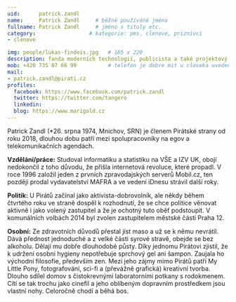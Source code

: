 ```yaml
---
uid:      patrick.zandl
name:     Patrick Zandl  	# běžně používáné jméno
fullname: Patrick Zandl  	# jméno s tituly etc.
category:                 # kategorie: pms, clenove, priznivci
- clenove

img: people/lukas-findeis.jpg   # 165 x 220
description: fanda moderních technologií, publicista a také projektový manažer  # kratký popis, max 160 znaků
mob: +420 735 07 66 99          # telefon je dobre mit u cloveka uvedeneho jako lokalni kontakt
mail:
- patrick.zandl@pirati.cz
profiles:
  facebook: https://www.facebook.com/patrick.zandl
  twitter: https://twitter.com/tangero
  linkedin: 
  blog: https://www.marigold.cz
---
```


Patrick Zandl (*26. srpna 1974, Mnichov, SRN) je členem Pirátské strany od roku 2018, dlouhou dobu patří mezi spolupracovníky na egov a telekomunikačních agendách.

**Vzdělání/práce:** Studoval informatiku a statistiku na VŠE a IZV UK, obojí nedokončil z toho důvodu, že přišla internetová revoluce, které propadl. V roce 1996 založil jeden z prvních zpravodajských serverů Mobil.cz, ten později prodal vydavatelství MAFRA a ve vedení iDnesu strávil další roky. 

**Politik:** U Pirátů začínal jako aktivista-dobrovolník, ale někdy během čtvrtého roku ve straně dospěl k rozhodnutí, že se chce politice věnovat aktivně i jako volený zastupitel a že je ochotný tuto oběť podstoupit. V komunálních volbách 2014 byl zvolen zastupitelem městské části Praha 12.

**Osobní:** Ze zdravotních důvodů přestal jíst maso a už se k němu nevrátil. Dává přednost jednoduché a z velké části syrové stravě, obejde se bez alkoholu. Dělají mu dobře dlouhodobé půsty. Díky jednomu Pirátovi zjistil, že k udržení osobní hygieny nepotřebuje sprchový gel ani šampon. Zaujala ho východní filosofie, především zen. Mezi jeho zájmy mimo Pirátů patří My Little Pony, fotografování, sci-fi a (převážně grafická) kreativní tvorba. Dlouho sdílel domov s čistokrevnými laboratorními potkany s rodokmenem. Cítí se tak trochu jako cinefil a jeho oblíbeným dopravním prostředkem jsou vlastní nohy. Celoročně chodí a běhá bos.

